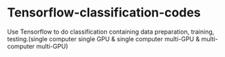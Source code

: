 # Tensorflow-classification-codes
Use Tensorflow to do classification containing data preparation, training, testing.(single computer single GPU &amp; single computer multi-GPU &amp; multi-computer multi-GPU)
